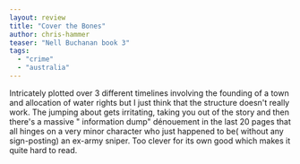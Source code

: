 ```yaml
---
layout: review
title: "Cover the Bones"
author: chris-hammer
teaser: "Nell Buchanan book 3"
tags:
  - "crime"
  - "australia"
---
```

Intricately plotted over 3 different timelines involving the founding of a town and allocation of water rights but I 
just think that the structure doesn't really work. The jumping about gets irritating, taking you out of the story 
and then there's a massive " information dump" dénouement in the last 20 pages that all hinges on a very minor 
character who just happened to be( without any sign-posting) an ex-army sniper. Too clever for its own good which 
makes it quite hard to read.
